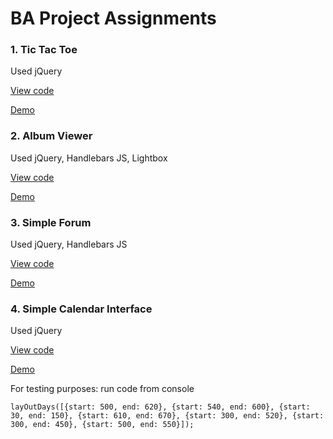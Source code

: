 # BA Project Assignments

### 1. Tic Tac Toe

Used jQuery

[View code](tic-tac-toe/)

[Demo](https://jing-ran.github.io/BA-projects/tic-tac-toe/)

### 2. Album Viewer

Used jQuery, Handlebars JS, Lightbox

[View code](album-viewer/)

[Demo](https://jing-ran.github.io/BA-projects/album-viewer/)

### 3. Simple Forum

Used jQuery, Handlebars JS

[View code](simple-forum/)

[Demo](https://jing-ran.github.io/BA-projects/simple-forum/)

### 4. Simple Calendar Interface

Used jQuery

[View code](simple-calendar-interface/)

[Demo](https://jing-ran.github.io/BA-projects/simple-calendar-interface/)

For testing purposes: run code from console

```
layOutDays([{start: 500, end: 620}, {start: 540, end: 600}, {start: 30, end: 150}, {start: 610, end: 670}, {start: 300, end: 520}, {start: 300, end: 450}, {start: 500, end: 550}]);
```